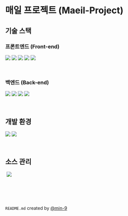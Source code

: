 # 매일 프로젝트 (Maeil-Project)

## 기술 스택

### 프론트엔드 (Front-end)

<a href="javascript:void(0)"><img src="https://img.shields.io/badge/html-E34F26?style=for-the-badge&logo=html5&logoColor=white"></a>
<a href="javascript:void(0)"><img src="https://img.shields.io/badge/css-1572B6?style=for-the-badge&logo=css3&logoColor=white"></a>
<a href="javascript:void(0)"><img src="https://img.shields.io/badge/javascript-F7DF1E?style=for-the-badge&logo=javascript&logoColor=black"></a>
<a href="javascript:void(0)"><img src="https://img.shields.io/badge/node.js-339933?style=for-the-badge&logo=node.js&logoColor=white"></a>
<a href="javascript:void(0)"><img src="https://img.shields.io/badge/react-61DAFB?style=for-the-badge&logo=react&logoColor=black"></a>

<br />

### 백엔드 (Back-end)

<a href="javascript:void(0)"><img src="https://img.shields.io/badge/JAVA-007396?style=for-the-badge&logo=java&logoColor=white"></a>
<a href="javascript:void(0)"><img src="https://img.shields.io/badge/gradle-02303A?style=for-the-badge&logo=gradle&logoColor=white"></a>
<a href="javascript:void(0)"><img src="https://img.shields.io/badge/Spring-6DB33F?style=for-the-badge&logo=Spring&logoColor=white"></a>
<a href="javascript:void(0)"><img src="https://img.shields.io/badge/SpringBoot-6DB33F?style=for-the-badge&logo=SpringBoot&logoColor=white"></a>

<br />

## 개발 환경

<a href="javascript:void(0)"><img src="https://img.shields.io/badge/IntelliJ_IDEA-000000?style=for-the-badge&logo=intellijidea&logoColor=white"></a>
<a href="javascript:void(0)"><img src="https://img.shields.io/badge/Visual_Studio_Code-007ACC?style=for-the-badge&logo=visualstudiocode&logoColor=white"></a>

<br />

## 소스 관리

<a href="javascript:void(0)"><img srcset="https://img.shields.io/badge/git-F05032?style=for-the-badge&logo=git&logoColor=white"></a>
<a href="javascript:void(0)"><img src="https://img.shields.io/badge/github-181717?style=for-the-badge&logo=github&logoColor=white"></a>

<br />
<br />

#

`README.md` created by [@min-9](https://github.com/min-9)
